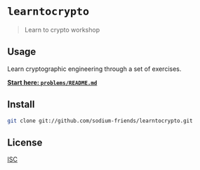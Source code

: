 # `learntocrypto`

> Learn to crypto workshop

## Usage

Learn cryptographic engineering through a set of exercises.

[**Start here: `problems/README.md`**](problems/README.md)

## Install

```sh
git clone git://github.com/sodium-friends/learntocrypto.git
```

## License

[ISC](LICENSE)
